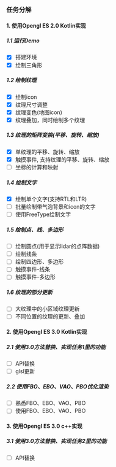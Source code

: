 ### 任务分解
#### 1. 使用Opengl ES 2.0 Kotlin实现
##### 1.1 运行Demo
- [x] 搭建环境
- [x] 绘制三角形
##### 1.2 绘制纹理
- [x] 绘制icon
- [x] 纹理尺寸调整
- [x] 纹理变色(地图icon)
- [x] 纹理叠加，同时绘制多个纹理
##### 1.3 纹理的矩阵变换(平移、旋转、缩放)
- [x] 单纹理的平移、旋转、缩放
- [x] 触摸事件, 支持纹理的平移、旋转、缩放
- [ ] 坐标的计算和映射
##### 1.4 绘制文字
- [x] 绘制单个文字(支持RTL和LTR)
- [ ] 批量绘制带气泡背景和icon的文字
- [ ] 使用FreeType绘制文字
##### 1.5 绘制点、线、多边形
- [ ] 绘制圆点(用于显示lidar的点阵数据)
- [ ] 绘制线条
- [ ] 绘制四边形、多边形
- [ ] 触摸事件-线条
- [ ] 触摸事件-多边形
##### 1.6 纹理的部分更新
- [ ] 大纹理中的小区域纹理更新
- [ ] 不同位置的纹理的更新、叠加
#### 2. 使用Opengl ES 3.0 Kotlin实现
##### 2.1 使用3.0方法替换、实现任务1里的功能
- [ ] API替换
- [ ] glsl更新
##### 2.2 使用FBO、EBO、VAO、PBO优化渲染
- [ ] 熟悉FBO、EBO、VAO、PBO
- [ ] 使用FBO、EBO、VAO、PBO

#### 3. 使用Opengl ES 3.0 c++实现
##### 3.1 使用3.0方法替换、实现任务2里的功能
- [ ] API替换


